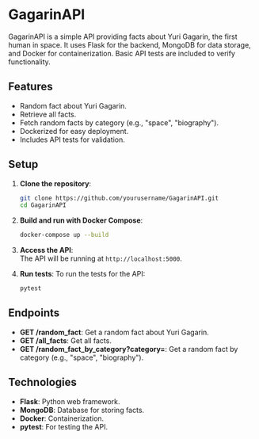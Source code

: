 # GagarinAPI

GagarinAPI is a simple API providing facts about Yuri Gagarin, the first human in space. It uses Flask for the backend, MongoDB for data storage, and Docker for containerization. Basic API tests are included to verify functionality.

## Features

- Random fact about Yuri Gagarin.
- Retrieve all facts.
- Fetch random facts by category (e.g., "space", "biography").
- Dockerized for easy deployment.
- Includes API tests for validation.

## Setup

1. **Clone the repository**:
   ```bash
   git clone https://github.com/yourusername/GagarinAPI.git
   cd GagarinAPI
   ```

2. **Build and run with Docker Compose**:
   ```bash
   docker-compose up --build
   ```

3. **Access the API**:  
   The API will be running at `http://localhost:5000`.

4. **Run tests**:
   To run the tests for the API:
   ```bash
   pytest
   ```

## Endpoints

- **GET /random_fact**: Get a random fact about Yuri Gagarin.
- **GET /all_facts**: Get all facts.
- **GET /random_fact_by_category?category=<category>**: Get a random fact by category (e.g., "space", "biography").

## Technologies

- **Flask**: Python web framework.
- **MongoDB**: Database for storing facts.
- **Docker**: Containerization.
- **pytest**: For testing the API.